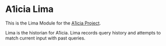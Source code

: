 # A1icia Lima

This is the Lima Module for the [A1icia Project](https://github.com/markhull/A1icia).

Lima is the historian for A1icia. Lima records query history and attempts to match current input with past queries.
